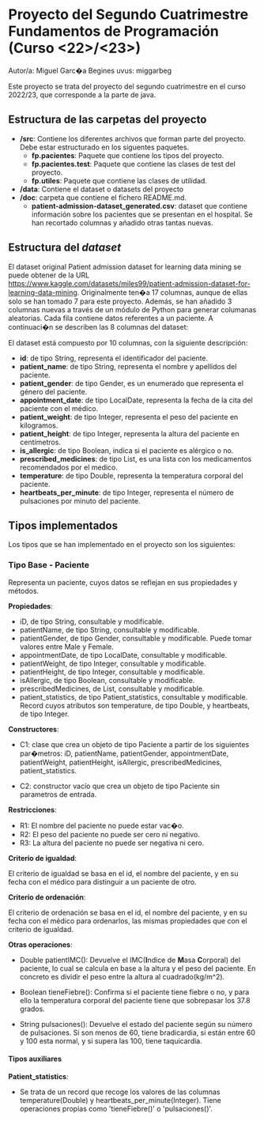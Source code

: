 # Proyecto del Segundo Cuatrimestre Fundamentos de Programación (Curso  \<22\>/\<23\>)
Autor/a: Miguel Garc�a Begines   uvus: miggarbeg

Este proyecto se trata del proyecto del segundo cuatrimestre en el curso 2022/23, que corresponde a la parte de java.

## Estructura de las carpetas del proyecto

* **/src**: Contiene los diferentes archivos que forman parte del proyecto. Debe estar estructurado en los siguentes paquetes.
  * **fp.pacientes**: Paquete que contiene los tipos del proyecto.
  * **fp.pacientes.test**: Paquete que contiene las clases de test del proyecto.
  * **fp.utiles**:  Paquete que contiene las clases de utilidad. 
* **/data**: Contiene el dataset o datasets del proyecto
* **/doc**: carpeta que contiene el fichero README.md.
   * **patient-admission-dataset_generated.csv**: dataset que contiene información sobre los pacientes que se presentan en el hospital. Se han recortado columnas y añadido otras tantas nuevas.
    

    
## Estructura del *dataset*

El dataset original Patient admission dataset for learning data mining se puede obtener de la URL https://www.kaggle.com/datasets/miles99/patient-admission-dataset-for-learning-data-mining. Originalmente ten�a 17 columnas, aunque de ellas solo se han tomado 7 para este proyecto. Además, se han añadido 3 columnas nuevas a través de un módulo de Python para generar columanas aleatorias. Cada fila contiene datos referentes a un paciente. A continuaci�n se describen las 8 columnas del dataset:

El dataset está compuesto por 10 columnas, con la siguiente descripción:

* **id**: de tipo String, representa el identificador del paciente.
* **patient_name**: de tipo String, representa el nombre y apellidos del paciente.
* **patient_gender**: de tipo Gender, es un enumerado que representa el género del paciente.
* **appointment_date**: de tipo LocalDate, representa la fecha de la cita del paciente con el médico.
* **patient_weight**: de tipo Integer, representa el peso del paciente en kilogramos.
* **patient_height**: de tipo Integer, representa la altura del paciente en centímetros.
* **is_allergic**: de tipo Boolean, indica si el paciente es alérgico o no.
* **prescribed_medicines**: de tipo List<String>, es una lista con los medicamentos recomendados por el medico.
* **temperature**: de tipo Double, representa la temperatura corporal del paciente.
* **heartbeats_per_minute**: de tipo Integer, representa el número de pulsaciones por minuto del paciente.

## Tipos implementados

Los tipos que se han implementado en el proyecto son los siguientes:

### Tipo Base -	Paciente
Representa un paciente, cuyos datos se reflejan en sus propiedades y métodos.

**Propiedades**:

- iD, de tipo String, consultable y modificable. 
- patientName, de tipo String, consultable y modificable. 
- patientGender, de tipo Gender, consultable y modificable. Puede tomar valores entre Male y Female. 
- appointmentDate, de tipo LocalDate, consultable y modificable. 
- patientWeight, de tipo Integer, consultable y modificable. 
- patientHeight, de tipo Integer, consultable y modificable. 
- isAllergic, de tipo Boolean, consultable y modificable. 
- prescribedMedicines, de List<String>, consultable y modificable. 
- patient_statistics, de tipo Patient_statistics, consultable y modificable. Record cuyos atributos son temperature, de tipo Double, y heartbeats, de tipo Integer. 

**Constructores**: 

- C1: clase que crea un objeto de tipo Paciente a partir de los siguientes par�metros: iD,
patientName, patientGender, appointmentDate, patientWeight, patientHeight, isAllergic, prescribedMedicines, patient_statistics.

- C2: constructor vacío que crea un objeto de tipo Paciente sin parametros de entrada. 


**Restricciones**:
 
- R1: El nombre del paciente no puede estar vac�o.
- R2: El peso del paciente no puede ser cero ni negativo.
- R3: La altura del paciente no puede ser negativa ni cero.	

**Criterio de igualdad**:

El criterio de igualdad se basa en el id, el nombre del paciente, y en su fecha con el médico para distinguir a un paciente de otro. 

**Criterio de ordenación**: 

El criterio de ordenación se basa en el id, el nombre del paciente, y en su fecha con el médico para ordenarlos, las mismas propiedades que con el criterio de igualdad. 

**Otras operaciones**:
 
-	Double patientIMC(): Devuelve el IMC(**I**ndice de **M**asa **C**orporal) del paciente, lo cual se calcula en base a la altura y el peso del paciente. En concreto es dividir el peso entre la altura al cuadrado(kg/m^2).

-	Boolean tieneFiebre(): Confirma si el paciente tiene fiebre o no, y para ello la temperatura corporal del paciente tiene que sobrepasar los 37.8 grados.

-	String pulsaciones(): Devuelve el estado del paciente según su número de pulsaciones. Si son menos de 60, tiene bradicardia, si están entre 60 y 100 esta normal, y si supera las 100, tiene taquicardia.

#### Tipos auxiliares

**Patient_statistics**:
- Se trata de un record que recoge los valores de las columnas temperature(Double) y heartbeats_per_minute(Integer).
Tiene operaciones propias como 'tieneFiebre()' o 'pulsaciones()'.
